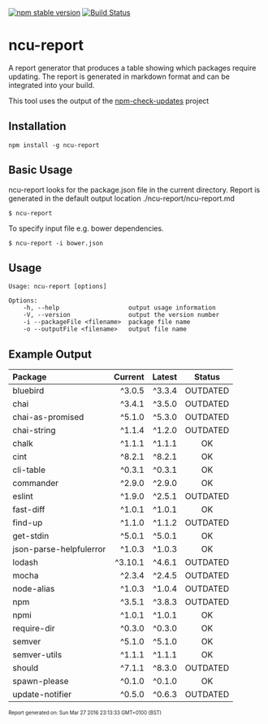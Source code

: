[![npm stable version](https://img.shields.io/npm/v/ncu-report.svg?label=npm)](https://npmjs.org/package/ncu-report)
[![Build Status](https://travis-ci.org/cizer/ncu-report.svg?branch=master)](https://travis-ci.org/cizer/ncu-report)

# ncu-report
A report generator that produces a table showing which packages require updating. The report is generated in markdown format and can be integrated into your build.

This tool uses the output of the [npm-check-updates](https://github.com/tjunnone/npm-check-updates) project

## Installation
```
npm install -g ncu-report
```

## Basic Usage
ncu-report looks for the package.json file in the current directory.
Report is generated in the default output location ./ncu-report/ncu-report.md
```
$ ncu-report
```

To specify input file e.g. bower dependencies.
````
$ ncu-report -i bower.json
````

## Usage
````
Usage: ncu-report [options]

Options:
    -h, --help                   output usage information
    -V, --version                output the version number
    -i --packageFile <filename>  package file name
    -o --outputFile <filename>   output file name
````

Example Output
--------------
| Package | Current | Latest | Status |
| :------ | ------: | -----: | :----: |
| bluebird | ^3.0.5 | ^3.3.4 | OUTDATED |
| chai | ^3.4.1 | ^3.5.0 | OUTDATED |
| chai-as-promised | ^5.1.0 | ^5.3.0 | OUTDATED |
| chai-string | ^1.1.4 | ^1.2.0 | OUTDATED |
| chalk | ^1.1.1 | ^1.1.1 | OK |
| cint | ^8.2.1 | ^8.2.1 | OK |
| cli-table | ^0.3.1 | ^0.3.1 | OK |
| commander | ^2.9.0 | ^2.9.0 | OK |
| eslint | ^1.9.0 | ^2.5.1 | OUTDATED |
| fast-diff | ^1.0.1 | ^1.0.1 | OK |
| find-up | ^1.1.0 | ^1.1.2 | OUTDATED |
| get-stdin | ^5.0.1 | ^5.0.1 | OK |
| json-parse-helpfulerror | ^1.0.3 | ^1.0.3 | OK |
| lodash | ^3.10.1 | ^4.6.1 | OUTDATED |
| mocha | ^2.3.4 | ^2.4.5 | OUTDATED |
| node-alias | ^1.0.3 | ^1.0.4 | OUTDATED |
| npm | ^3.5.1 | ^3.8.3 | OUTDATED |
| npmi | ^1.0.1 | ^1.0.1 | OK |
| require-dir | ^0.3.0 | ^0.3.0 | OK |
| semver | ^5.1.0 | ^5.1.0 | OK |
| semver-utils | ^1.1.1 | ^1.1.1 | OK |
| should | ^7.1.1 | ^8.3.0 | OUTDATED |
| spawn-please | ^0.1.0 | ^0.1.0 | OK |
| update-notifier | ^0.5.0 | ^0.6.3 | OUTDATED |
<sup><sub>Report generated on: Sun Mar 27 2016 23:13:33 GMT+0100 (BST)<sub><sup>
